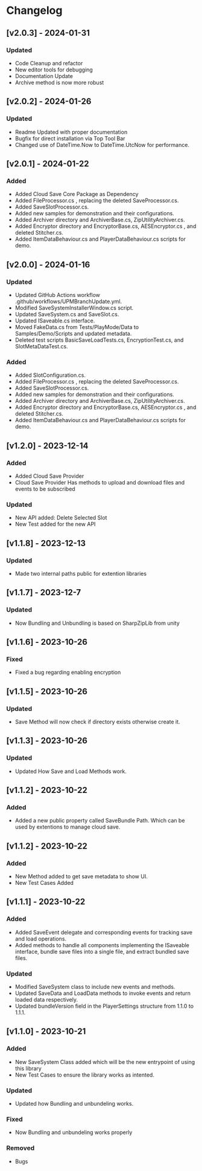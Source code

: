 # Changelog

## [v2.0.3] - 2024-01-31

### Updated
- Code Cleanup and refactor
- New editor tools for debugging
- Documentation Update
- Archive method is now more robust


## [v2.0.2] - 2024-01-26

### Updated
- Readme Updated with proper documentation
- Bugfix for direct installation via Top Tool Bar
- Changed use of DateTime.Now to DateTime.UtcNow for performance.

## [v2.0.1] - 2024-01-22

### Added

+ Added Cloud Save Core Package as Dependency
+ Added FileProcessor.cs , replacing the deleted SaveProcessor.cs.
+ Added SaveSlotProcessor.cs.
+ Added new samples for demonstration and their configurations.
+ Added Archiver directory and ArchiverBase.cs, ZipUtilityArchiver.cs.
+ Added Encryptor directory and EncryptorBase.cs, AESEncryptor.cs , and deleted Stitcher.cs.
+ Added ItemDataBehaviour.cs and PlayerDataBehaviour.cs scripts for demo.


## [v2.0.0] - 2024-01-16

### Updated

+ Updated GitHub Actions workflow .github/workflows/UPMBranchUpdate.yml.
+ Modified SaveSystemInstallerWindow.cs script.
+ Updated SaveSystem.cs and SaveSlot.cs.
+ Updated ISaveable.cs interface.
+ Moved FakeData.cs from Tests/PlayMode/Data to Samples/Demo/Scripts and updated metadata.
+ Deleted test scripts BasicSaveLoadTests.cs, EncryptionTest.cs, and SlotMetaDataTest.cs.

### Added

+ Added SlotConfiguration.cs.
+ Added FileProcessor.cs , replacing the deleted SaveProcessor.cs.
+ Added SaveSlotProcessor.cs.
+ Added new samples for demonstration and their configurations.
+ Added Archiver directory and ArchiverBase.cs, ZipUtilityArchiver.cs.
+ Added Encryptor directory and EncryptorBase.cs, AESEncryptor.cs , and deleted Stitcher.cs.
+ Added ItemDataBehaviour.cs and PlayerDataBehaviour.cs scripts for demo.



## [v1.2.0] - 2023-12-14

### Added

+  Added Cloud Save Provider
+  Cloud Save Provider Has methods to upload and download files and events to be subscribed

### Updated
+  New API added: Delete Selected Slot
+  New Test added for the new API

## [v1.1.8] - 2023-12-13

### Updated

+  Made two internal paths public for extention libraries


## [v1.1.7] - 2023-12-7

### Updated

+  Now Bundling and Unbundling is based on SharpZipLib from unity

## [v1.1.6] - 2023-10-26

### Fixed

+  Fixed a bug regarding enabling encryption

## [v1.1.5] - 2023-10-26

### Updated

+  Save Method will now check if directory exists otherwise create it.


## [v1.1.3] - 2023-10-26

### Updated

+  Updated How Save and Load Methods work.


## [v1.1.2] - 2023-10-22

### Added

+  Added a new public property called SaveBundle Path. Which can be used by extentions to manage cloud save.

## [v1.1.2] - 2023-10-22

### Added

+  New Method added to get save metadata to show UI.
+  New Test Cases Added


## [v1.1.1] - 2023-10-22

### Added

+  Added SaveEvent delegate and corresponding events for tracking save and load operations.
+  Added methods to handle all components implementing the ISaveable interface, bundle save files into a single file, and extract bundled save files.

### Updated

+  Modified SaveSystem class to include new events and methods.
+  Updated SaveData and LoadData methods to invoke events and return loaded data respectively.
+  Updated bundleVersion field in the PlayerSettings structure from 1.1.0 to 1.1.1.



## [v1.1.0] - 2023-10-21

### Added

- New SaveSystem Class added which will be the new entrypoint of using this  library
- New Test Cases to ensure the library works as intented.

### Updated

- Updated how Bundling and unbundeling works.

### Fixed

- Now Bundling and unbundeling works properly

### Removed

- Bugs


